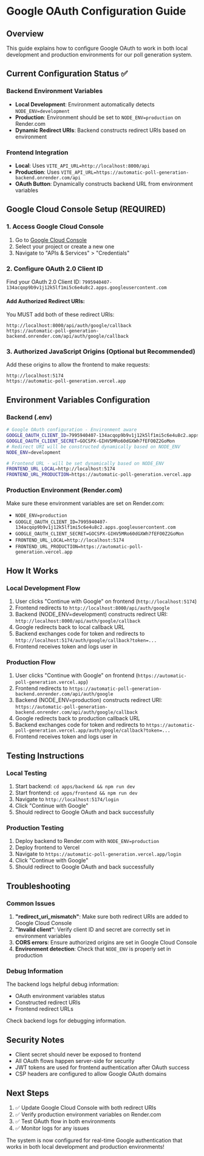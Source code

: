 # Google OAuth Configuration Guide

## Overview
This guide explains how to configure Google OAuth to work in both local development and production environments for our poll generation system.

## Current Configuration Status ✅

### Backend Environment Variables
- **Local Development**: Environment automatically detects `NODE_ENV=development`
- **Production**: Environment should be set to `NODE_ENV=production` on Render.com
- **Dynamic Redirect URIs**: Backend constructs redirect URIs based on environment

### Frontend Integration
- **Local**: Uses `VITE_API_URL=http://localhost:8000/api`
- **Production**: Uses `VITE_API_URL=https://automatic-poll-generation-backend.onrender.com/api`
- **OAuth Button**: Dynamically constructs backend URL from environment variables

## Google Cloud Console Setup (REQUIRED)

### 1. Access Google Cloud Console
1. Go to [Google Cloud Console](https://console.cloud.google.com/)
2. Select your project or create a new one
3. Navigate to "APIs & Services" > "Credentials"

### 2. Configure OAuth 2.0 Client ID
Find your OAuth 2.0 Client ID: `7995940407-134acqop9b9v1j12k5lf1mi5c6e4u8c2.apps.googleusercontent.com`

#### Add Authorized Redirect URIs:
You MUST add both of these redirect URIs:

```
http://localhost:8000/api/auth/google/callback
https://automatic-poll-generation-backend.onrender.com/api/auth/google/callback
```

### 3. Authorized JavaScript Origins (Optional but Recommended)
Add these origins to allow the frontend to make requests:

```
http://localhost:5174
https://automatic-poll-generation.vercel.app
```

## Environment Variables Configuration

### Backend (.env)
```bash
# Google OAuth configuration - Environment aware
GOOGLE_OAUTH_CLIENT_ID=7995940407-134acqop9b9v1j12k5lf1mi5c6e4u8c2.apps.googleusercontent.com
GOOGLE_OAUTH_CLIENT_SECRET=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
# Redirect URI will be constructed dynamically based on NODE_ENV
NODE_ENV=development

# Frontend URL - will be set dynamically based on NODE_ENV
FRONTEND_URL_LOCAL=http://localhost:5174
FRONTEND_URL_PRODUCTION=https://automatic-poll-generation.vercel.app
```

### Production Environment (Render.com)
Make sure these environment variables are set on Render.com:
- `NODE_ENV=production`
- `GOOGLE_OAUTH_CLIENT_ID=7995940407-134acqop9b9v1j12k5lf1mi5c6e4u8c2.apps.googleusercontent.com`
- `GOOGLE_OAUTH_CLIENT_SECRET=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`
- `FRONTEND_URL_LOCAL=http://localhost:5174`
- `FRONTEND_URL_PRODUCTION=https://automatic-poll-generation.vercel.app`

## How It Works

### Local Development Flow
1. User clicks "Continue with Google" on frontend (`http://localhost:5174`)
2. Frontend redirects to `http://localhost:8000/api/auth/google`
3. Backend (NODE_ENV=development) constructs redirect URI: `http://localhost:8000/api/auth/google/callback`
4. Google redirects back to local callback URL
5. Backend exchanges code for token and redirects to `http://localhost:5174/auth/google/callback?token=...`
6. Frontend receives token and logs user in

### Production Flow
1. User clicks "Continue with Google" on frontend (`https://automatic-poll-generation.vercel.app`)
2. Frontend redirects to `https://automatic-poll-generation-backend.onrender.com/api/auth/google`
3. Backend (NODE_ENV=production) constructs redirect URI: `https://automatic-poll-generation-backend.onrender.com/api/auth/google/callback`
4. Google redirects back to production callback URL
5. Backend exchanges code for token and redirects to `https://automatic-poll-generation.vercel.app/auth/google/callback?token=...`
6. Frontend receives token and logs user in

## Testing Instructions

### Local Testing
1. Start backend: `cd apps/backend && npm run dev`
2. Start frontend: `cd apps/frontend && npm run dev`
3. Navigate to `http://localhost:5174/login`
4. Click "Continue with Google"
5. Should redirect to Google OAuth and back successfully

### Production Testing
1. Deploy backend to Render.com with `NODE_ENV=production`
2. Deploy frontend to Vercel
3. Navigate to `https://automatic-poll-generation.vercel.app/login`
4. Click "Continue with Google"
5. Should redirect to Google OAuth and back successfully

## Troubleshooting

### Common Issues
1. **"redirect_uri_mismatch"**: Make sure both redirect URIs are added to Google Cloud Console
2. **"Invalid client"**: Verify client ID and secret are correctly set in environment variables
3. **CORS errors**: Ensure authorized origins are set in Google Cloud Console
4. **Environment detection**: Check that `NODE_ENV` is properly set in production

### Debug Information
The backend logs helpful debug information:
- OAuth environment variables status
- Constructed redirect URIs
- Frontend redirect URLs

Check backend logs for debugging information.

## Security Notes
- Client secret should never be exposed to frontend
- All OAuth flows happen server-side for security
- JWT tokens are used for frontend authentication after OAuth success
- CSP headers are configured to allow Google OAuth domains

## Next Steps
1. ✅ Update Google Cloud Console with both redirect URIs
2. ✅ Verify production environment variables on Render.com
3. ✅ Test OAuth flow in both environments
4. ✅ Monitor logs for any issues

The system is now configured for real-time Google authentication that works in both local development and production environments!
